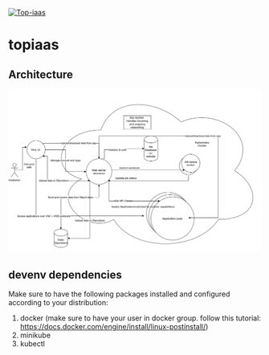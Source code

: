 [![Top-iaas](https://circleci.com/gh/Top-iaas/topiaas.svg?style=svg)](https://app.circleci.com/pipelines/github/Top-iaas/topiaas?branch=master)

# topiaas
## Architecture

![](./assets/Architecture.png)

## devenv dependencies 

Make sure to have the following packages installed and configured according to your distribution: 

1. docker (make sure to have your user in docker group. follow this tutorial: https://docs.docker.com/engine/install/linux-postinstall/)
2. minikube 
3. kubectl 

